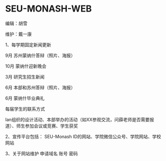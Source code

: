 # SEU-MONASH-WEB
编辑：胡雪

维护：戴一康

1、每学期固定新闻更新

9月   苏州蒙纳什答辩（照片、海报）

10月  蒙纳什迎新晚会

3月   研究生招生新闻

6月   本部和苏州答辩（照片、海报）

6月   蒙纳什毕业典礼

每届学生的联系方式

Ian组织的设计活动、本部举办的活动（如XX参观交流，问薛老师是否需要报道）、师生参加会议或竞赛、学生获奖

2、宣传平台包括：
SEU-Monash ID的网站、学院微信公众号、学院网站、学校网站

3、关于网站维护
申请域名
账号
密码
